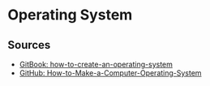 # Operating System

## Sources
- [GitBook: how-to-create-an-operating-system](https://www.gitbook.com/book/samypesse/how-to-create-an-operating-system/details)
- [GitHub: How-to-Make-a-Computer-Operating-System](https://github.com/SamyPesse/How-to-Make-a-Computer-Operating-System)
